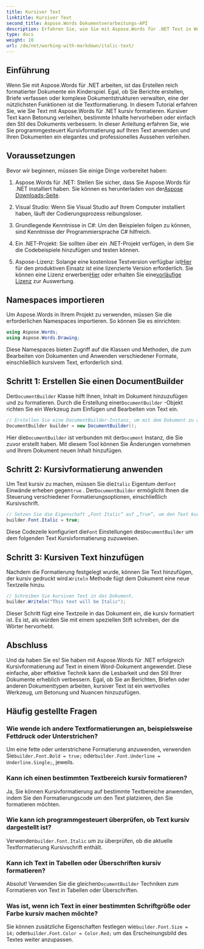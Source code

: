 ```yaml
---
title: Kursiver Text
linktitle: Kursiver Text
second_title: Aspose.Words Dokumentverarbeitungs-API
description: Erfahren Sie, wie Sie mit Aspose.Words für .NET Text in Word-Dokumenten kursiv formatieren. Schritt-für-Schritt-Anleitung mit Codebeispielen.
type: docs
weight: 10
url: /de/net/working-with-markdown/italic-text/
---
```

## Einführung

Wenn Sie mit Aspose.Words für .NET arbeiten, ist das Erstellen reich formatierter Dokumente ein Kinderspiel. Egal, ob Sie Berichte erstellen, Briefe verfassen oder komplexe Dokumentstrukturen verwalten, eine der nützlichsten Funktionen ist die Textformatierung. In diesem Tutorial erfahren Sie, wie Sie Text mit Aspose.Words für .NET kursiv formatieren. Kursiver Text kann Betonung verleihen, bestimmte Inhalte hervorheben oder einfach den Stil des Dokuments verbessern. In dieser Anleitung erfahren Sie, wie Sie programmgesteuert Kursivformatierung auf Ihren Text anwenden und Ihren Dokumenten ein elegantes und professionelles Aussehen verleihen.

## Voraussetzungen

Bevor wir beginnen, müssen Sie einige Dinge vorbereitet haben:

1.  Aspose.Words für .NET: Stellen Sie sicher, dass Sie Aspose.Words für .NET installiert haben. Sie können es herunterladen von der[Aspose Downloads-Seite](https://releases.aspose.com/words/net/).

2. Visual Studio: Wenn Sie Visual Studio auf Ihrem Computer installiert haben, läuft der Codierungsprozess reibungsloser. 

3. Grundlegende Kenntnisse in C#: Um den Beispielen folgen zu können, sind Kenntnisse der Programmiersprache C# hilfreich.

4. Ein .NET-Projekt: Sie sollten über ein .NET-Projekt verfügen, in dem Sie die Codebeispiele hinzufügen und testen können.

5.  Aspose-Lizenz: Solange eine kostenlose Testversion verfügbar ist[Hier](https://releases.aspose.com/) für den produktiven Einsatz ist eine lizenzierte Version erforderlich. Sie können eine Lizenz erwerben[Hier](https://purchase.aspose.com/buy) oder erhalten Sie eine[vorläufige Lizenz](https://purchase.aspose.com/temporary-license/) zur Auswertung.

## Namespaces importieren

Um Aspose.Words in Ihrem Projekt zu verwenden, müssen Sie die erforderlichen Namespaces importieren. So können Sie es einrichten:

```csharp
using Aspose.Words;
using Aspose.Words.Drawing;
```

Diese Namespaces bieten Zugriff auf die Klassen und Methoden, die zum Bearbeiten von Dokumenten und Anwenden verschiedener Formate, einschließlich kursivem Text, erforderlich sind.

## Schritt 1: Erstellen Sie einen DocumentBuilder

Der`DocumentBuilder` Klasse hilft Ihnen, Inhalt im Dokument hinzuzufügen und zu formatieren. Durch die Erstellung einer`DocumentBuilder` -Objekt richten Sie ein Werkzeug zum Einfügen und Bearbeiten von Text ein.

```csharp
// Erstellen Sie eine DocumentBuilder-Instanz, um mit dem Dokument zu arbeiten.
DocumentBuilder builder = new DocumentBuilder();
```

 Hier die`DocumentBuilder` ist verbunden mit der`Document` Instanz, die Sie zuvor erstellt haben. Mit diesem Tool können Sie Änderungen vornehmen und Ihrem Dokument neuen Inhalt hinzufügen.

## Schritt 2: Kursivformatierung anwenden

 Um Text kursiv zu machen, müssen Sie die`Italic` Eigentum der`Font` Einwände erheben gegen`true` . Der`DocumentBuilder` ermöglicht Ihnen die Steuerung verschiedener Formatierungsoptionen, einschließlich Kursivschrift.

```csharp
// Setzen Sie die Eigenschaft „Font Italic“ auf „True“, um den Text kursiv darzustellen.
builder.Font.Italic = true;
```

Diese Codezeile konfiguriert die`Font` Einstellungen des`DocumentBuilder` um dem folgenden Text Kursivformatierung zuzuweisen.

## Schritt 3: Kursiven Text hinzufügen

 Nachdem die Formatierung festgelegt wurde, können Sie Text hinzufügen, der kursiv gedruckt wird.`Writeln` Methode fügt dem Dokument eine neue Textzeile hinzu.

```csharp
// Schreiben Sie kursiven Text in das Dokument.
builder.Writeln("This text will be Italic");
```

Dieser Schritt fügt eine Textzeile in das Dokument ein, die kursiv formatiert ist. Es ist, als würden Sie mit einem speziellen Stift schreiben, der die Wörter hervorhebt.

## Abschluss

Und da haben Sie es! Sie haben mit Aspose.Words für .NET erfolgreich Kursivformatierung auf Text in einem Word-Dokument angewendet. Diese einfache, aber effektive Technik kann die Lesbarkeit und den Stil Ihrer Dokumente erheblich verbessern. Egal, ob Sie an Berichten, Briefen oder anderen Dokumenttypen arbeiten, kursiver Text ist ein wertvolles Werkzeug, um Betonung und Nuancen hinzuzufügen.

## Häufig gestellte Fragen

### Wie wende ich andere Textformatierungen an, beispielsweise Fettdruck oder Unterstrichen?
 Um eine fette oder unterstrichene Formatierung anzuwenden, verwenden Sie`builder.Font.Bold = true;` oder`builder.Font.Underline = Underline.Single;`, jeweils.

### Kann ich einen bestimmten Textbereich kursiv formatieren?
Ja, Sie können Kursivformatierung auf bestimmte Textbereiche anwenden, indem Sie den Formatierungscode um den Text platzieren, den Sie formatieren möchten.

### Wie kann ich programmgesteuert überprüfen, ob Text kursiv dargestellt ist?
 Verwenden`builder.Font.Italic` um zu überprüfen, ob die aktuelle Textformatierung Kursivschrift enthält.

### Kann ich Text in Tabellen oder Überschriften kursiv formatieren?
 Absolut! Verwenden Sie die gleichen`DocumentBuilder` Techniken zum Formatieren von Text in Tabellen oder Überschriften.

### Was ist, wenn ich Text in einer bestimmten Schriftgröße oder Farbe kursiv machen möchte?
 Sie können zusätzliche Eigenschaften festlegen wie`builder.Font.Size = 14;` oder`builder.Font.Color = Color.Red;` um das Erscheinungsbild des Textes weiter anzupassen.